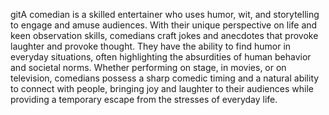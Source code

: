 gitA comedian is a skilled entertainer who uses humor, wit, and storytelling to engage and amuse audiences. With their
unique perspective on life and keen observation skills, comedians craft jokes and anecdotes that provoke laughter and
provoke thought. They have the ability to find humor in everyday situations, often highlighting the absurdities of human
behavior and societal norms. Whether performing on stage, in movies, or on television, comedians possess a sharp comedic
timing and a natural ability to connect with people, bringing joy and laughter to their audiences while providing a
temporary escape from the stresses of everyday life.
